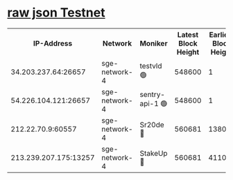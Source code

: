 
[raw json Testnet](https://rpc-check.sget.stavr.tech/sget/rpc-sget-result.json)
=


<table><tr><th>IP-Address</th><th>Network</th><th>Moniker</th><th>Latest Block Height</th><th>Earliest Block Height</th><th>Catching Up</th><th>Tx Index</th><th>Voting Power</th><th>Scan Time</th></tr><tr><td>34.203.237.64:26657</td><td>sge-network-4</td><td>testvld 🟢</td><td>548600</td><td>1</td><td>False</td><td>on</td><td>0</td><td>2023-12-09T04:00:27.612569785UTC</td></tr><tr><td>54.226.104.121:26657</td><td>sge-network-4</td><td>sentry-api-1 🟢</td><td>548600</td><td>1</td><td>False</td><td>on</td><td>0</td><td>2023-12-09T04:00:40.649215873UTC</td></tr><tr><td>212.22.70.9:60557</td><td>sge-network-4</td><td>Sr20de 🔴</td><td>560681</td><td>138001</td><td>False</td><td>on</td><td>99</td><td>2023-12-09T04:00:51.795230569UTC</td></tr><tr><td>213.239.207.175:13257</td><td>sge-network-4</td><td>StakeUp 🔴</td><td>560681</td><td>411001</td><td>False</td><td>off</td><td>100</td><td>2023-12-09T04:00:48.897241912UTC</td></tr></table>
